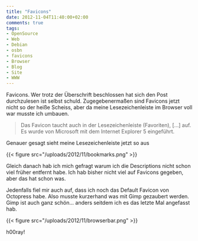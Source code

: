 ```yaml
---
title: "Favicons"
date: 2012-11-04T11:40:00+02:00
comments: true
tags:
- OpenSource
- Web
- Debian
- osbn
- favicons
- Browser
- Blog
- Site
- WWW
---
```


Favicons. Wer trotz der Überschrift beschlossen hat sich den Post durchzulesen
ist selbst schuld. Zugegebenermaßen sind Favicons jetzt nicht so der heiße
Scheiss, aber da meine Lesezeichenleiste im Browser voll war musste ich umbauen.

> Das Favicon taucht auch in der Lesezeichenleiste (Favoriten), &#091;...&#093;
> auf. Es wurde von Microsoft mit dem Internet Explorer 5 eingeführt.

Genauer gesagt sieht meine Lesezeichenleiste jetzt so aus

{{< figure src="/uploads/2012/11/bookmarks.png" >}}

Gleich danach hab ich mich gefragt warum ich die Descriptions nicht schon viel früher entfernt habe.
Ich hab bisher nicht viel auf Favicons gegeben, aber das hat schon was.

Jedenfalls fiel mir auch auf, dass ich noch das Default Favicon von Octopress habe.
Also musste kurzerhand was mit Gimp gezaubert werden. Gimp ist auch ganz
schön... anders seitdem ich es das letzte Mal angefasst hab.

{{< figure src="/uploads/2012/11/browserbar.png" >}}

h00ray!

